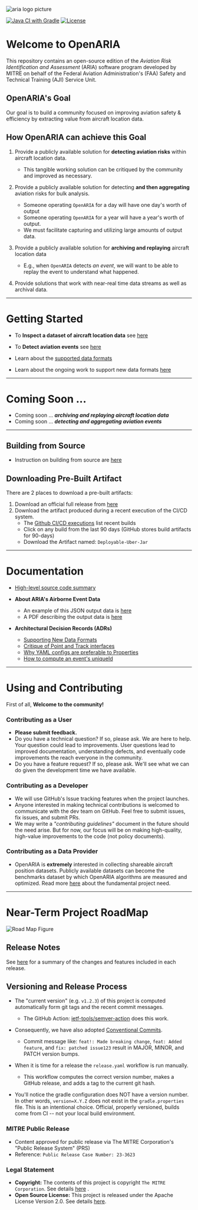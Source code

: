 
![aria logo picture](./docs/assets/DFW-Airspace-Graph.gif)

[![Java CI with Gradle](https://github.com/mitre-public/open-aria/actions/workflows/gradle.yml/badge.svg)](https://github.com/mitre-public/open-aria/actions/workflows/gradle.yml)
[![License](https://img.shields.io/:license-apache-brightgreen.svg)](http://www.apache.org/licenses/LICENSE-2.0.html)

# Welcome to OpenARIA

This repository contains an open-source edition of the _Aviation Risk Identification and Assessment_ (ARIA) software
program developed by MITRE on behalf of the Federal Aviation Administration's (FAA) Safety and Technical Training (AJI)
Service Unit.

## OpenARIA's Goal

Our goal is to build a community focused on improving aviation safety & efficiency by extracting value from aircraft
location data.

## How OpenARIA can achieve this Goal

1. Provide a publicly available solution for **detecting aviation risks** within aircraft location data.
    - This tangible working solution can be critiqued by the community and improved as necessary.

2. Provide a publicly available solution for detecting **and then aggregating** aviation risks for bulk
   analysis.
    - Someone operating `OpenARIA` for a day will have one day's worth of output
    - Someone operating `OpenARIA` for a year will have a year's worth of output.
    - We must facilitate capturing and utilizing large amounts of output data.

3. Provide a publicly available solution for **archiving and replaying** aircraft location data
    - E.g., when `OpenARIA` detects _an event_, we will want to be able to replay the event to understand what happened.

4. Provide solutions that work with near-real time data streams as well as archival data.

---

# Getting Started

- To **Inspect a dataset of aircraft location data** see [here](./docs/how-to/inspect-dataset.md)
- To **Detect aviation events** see [here](./docs/how-to/detect-encounters.md)


- Learn about the [supported data formats](./docs/csv-data-format.md)
- Learn about the ongoing work to support new data formats [here](./docs/ADRs/supportingNewFormats.md)

--- 

# Coming Soon ...

- Coming soon ... _**archiving and replaying aircraft location data**_ 
- Coming soon ... _**detecting and aggregating aviation events**_

---

## Building from Source

- Instruction on building from source are [here](./docs/how-to/build-from-source.md)

## Downloading Pre-Built Artifact
There are 2 places to download a pre-built artifacts:
1. Download an official full release from [here](https://github.com/mitre-public/open-aria/releases)
2. Download the artifact produced during a recent execution of the CI/CD system.
    - The [Github CI/CD executions](https://github.com/mitre-public/open-aria/actions/workflows/gradle.yml) list recent builds
    - Click on any build from the last 90 days (GitHub stores build artifacts for 90-days)
    - Download the Artifact named: `Deployable-Uber-Jar`

---

# Documentation

- [High-level source code summary](docs/codeIntro.md)


- **About ARIA's Airborne Event Data**
    - An example of this JSON output data is [here](open-aria-airborne/src/test/resources/scaryTrackOutput.json)
    - A PDF describing the output data is [here](open-aria-airborne/airborneDataSpec_v3.pdf)


- **Architectural Decision Records (ADRs)**
    - [Supporting New Data Formats](./docs/ADRs/supportingNewFormats.md)
    - [Critique of Point and Track interfaces](docs/ADRs/pointInterfaceCritique.md)
    - [Why YAML configs are preferable to Properties](docs/ADRs/yamlOverProperties.md)
    - [How to compute an event's uniqueId](docs/ADRs/computingUniqueId.md)

---

# Using and Contributing

First of all, **Welcome to the community!**

### Contributing as a User

- **Please submit feedback.**
- Do you have a technical question? If so, please ask. We are here to help. Your question could lead to improvements.
  User questions lead to improved documentation, understanding defects, and eventually code improvements the reach
  everyone in the community.
- Do you have a feature request? If so, please ask. We'll see what we can do given the development time we have
  available.

### Contributing as a Developer

- We will use GitHub's Issue tracking features when the project launches.
- Anyone interested in making technical contributions is welcomed to communicate with the dev team on GitHub. Feel free
  to submit issues, fix issues, and submit PRs.
- We may write a _"contributing guidelines"_ document in the future should the need arise. But for now, our focus will
  be on making high-quality, high-value improvements to the code (not policy documents).

### Contributing as a Data Provider

- OpenARIA is **extremely** interested in collecting shareable aircraft position datasets. Publicly available datasets
  can become the benchmarks dataset by which OpenARIA algorithms are measured and optimized. Read more [here](docs/shared-datasets.md) about
  the fundamental project need.

---

# Near-Term Project RoadMap

![Road Map Figure](docs/assets/OpenARIA-Roadmap.png)

## Release Notes

See [here](./docs/release-notes.md) for a summary of the changes and features included in each release.

## Versioning and Release Process

- The "current version" (e.g. `v1.2.3`) of this project is computed automatically form git tags and the recent commit
  messages.
    - The GitHub Action: [ietf-tools/semver-action](https://github.com/ietf-tools/semver-action) does this work.
- Consequently, we have also adopted [Conventional Commits](https://www.conventionalcommits.org/en/v1.0.0/).
    - Commit message like: `feat!: Made breaking change`, `feat: Added feature`, and `fix: patched issue123` result in
      MAJOR, MINOR, and PATCH version bumps.
- When it is time for a release the `release.yaml` workflow is run manually.
    - This workflow computes the correct version number, makes a GitHub release, and adds a tag to the current git hash.


- You'll notice the gradle configuration does NOT have a version number. In other words, `version=X.Y.Z` does not exist
  in the `gradle.properties` file. This is an intentional choice. Official, properly versioned, builds come from CI --
  not your local build environment.

### MITRE Public Release

- Content approved for public release via The MITRE Corporation's "Public Release System" (PRS)
- Reference:  `Public Release Case Number: 23-3623`

### Legal Statement

- **Copyright:** The contents of this project is copyright `The MITRE Corporation`. See details [here](COPYRIGHT.txt) .
- **Open Source License:** This project is released under the Apache License Version 2.0. See details [here](LICENSE).